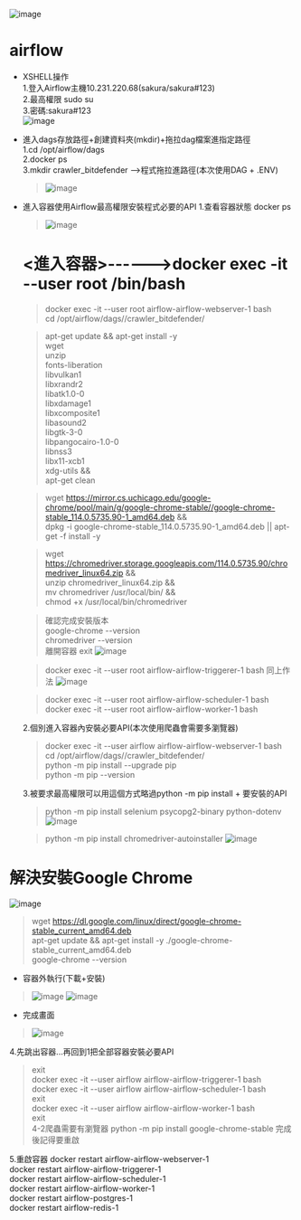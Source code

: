 ![image](https://github.com/user-attachments/assets/b8398f63-9128-497c-b880-28c03cb5f6c7)

# airflow
- XSHELL操作<br>
  1.登入Airflow主機10.231.220.68(sakura/sakura#123)<br>
  2.最高權限 sudo su<br>
  3.密碼:sakura#123<br>
![image](https://github.com/user-attachments/assets/f6b509a7-6603-4c63-9650-1bb43c22e43d)

- 進入dags存放路徑+創建資料夾(mkdir)+拖拉dag檔案進指定路徑<br>
  1.cd /opt/airflow/dags<br>
  2.docker ps<br>
  3.mkdir crawler_bitdefender -->程式拖拉進路徑(本次使用DAG + .ENV)<br>
  > ![image](https://github.com/user-attachments/assets/bce913fb-b259-41ee-99bd-0c687d74f3cd)
  
- 進入容器使用Airflow最高權限安裝程式必要的API
  1.查看容器狀態 docker ps<br>
  > ![image](https://github.com/user-attachments/assets/db9cc888-0655-4629-a658-0d65dc7722ec)<br>
  
  # <進入容器>------>docker exec -it --user root <container-id> /bin/bash
  > docker exec -it --user root airflow-airflow-webserver-1 bash<br>
  > cd /opt/airflow/dags//crawler_bitdefender/<br>
  
  > apt-get update && apt-get install -y \
    wget \
    unzip \
    fonts-liberation \
    libvulkan1 \
    libxrandr2 \
    libatk1.0-0 \
    libxdamage1 \
    libxcomposite1 \
    libasound2 \
    libgtk-3-0 \
    libpangocairo-1.0-0 \
    libnss3 \
    libx11-xcb1 \
    xdg-utils && \
    apt-get clean
  
  > wget https://mirror.cs.uchicago.edu/google-chrome/pool/main/g/google-chrome-stable//google-chrome-stable_114.0.5735.90-1_amd64.deb && \
    dpkg -i google-chrome-stable_114.0.5735.90-1_amd64.deb || apt-get -f install -y
  
  > wget https://chromedriver.storage.googleapis.com/114.0.5735.90/chromedriver_linux64.zip && \
    unzip chromedriver_linux64.zip && \
    mv chromedriver /usr/local/bin/ && \
    chmod +x /usr/local/bin/chromedriver 

  > 確認完成安裝版本<br>
  > google-chrome --version<br>
  > chromedriver --version<br>
  > 離開容器 exit
  ![image](https://github.com/user-attachments/assets/fc7b34d6-111a-41ce-a2f4-c9175aa6fe33)
  
  > docker exec -it --user root airflow-airflow-triggerer-1 bash
  > 同上作法
  > ![image](https://github.com/user-attachments/assets/9c1e4d09-88b7-4cdc-b640-c178bd4438d6)

  > docker exec -it --user root airflow-airflow-scheduler-1 bash
  > docker exec -it --user root airflow-airflow-worker-1 bash

  2.個別進入容器內安裝必要API(本次使用爬蟲會需要多瀏覽器)
  > docker exec -it --user airflow airflow-airflow-webserver-1 bash<br>
  > cd /opt/airflow/dags//crawler_bitdefender/<br>
  > python -m pip install --upgrade pip<br>
  > python -m pip --version<br>
  
  3.被要求最高權限可以用這個方式略過python -m pip install + 要安裝的API
  > python -m pip install selenium psycopg2-binary python-dotenv<br>
  > ![image](https://github.com/user-attachments/assets/0dd1b676-d2bf-4132-81f5-24b93134f139)
  
  > python -m pip install chromedriver-autoinstaller
  > ![image](https://github.com/user-attachments/assets/683ad141-5c71-4545-829a-27f97b5990c0)
  
# 解決安裝Google Chrome
  ![image](https://github.com/user-attachments/assets/f039da53-bca6-4323-8bbe-e6434d643ea4)
> wget https://dl.google.com/linux/direct/google-chrome-stable_current_amd64.deb<br>
> apt-get update && apt-get install -y ./google-chrome-stable_current_amd64.deb<br>
> google-chrome --version<br>
  - 容器外執行(下載+安裝)
  > ![image](https://github.com/user-attachments/assets/b91b400c-371d-4335-a38f-453b3eb4b8bb)
  > ![image](https://github.com/user-attachments/assets/ec3b1281-3a57-462b-be9d-e2e6f85ee515)
  - 完成畫面
  > ![image](https://github.com/user-attachments/assets/5ad336ef-21a4-4442-89c1-7b3eb6a01b1b)

  4.先跳出容器...再回到1把全部容器安裝必要API
  > exit<br>
  > docker exec -it --user airflow airflow-airflow-triggerer-1 bash<br>
  > docker exec -it --user airflow airflow-airflow-scheduler-1 bash<br>
  > exit<br>
  > docker exec -it --user airflow airflow-airflow-worker-1 bash<br>
  > exit<br>
  4-2爬蟲需要有瀏覽器
  > python -m pip install google-chrome-stable
  > 完成後記得要重啟

  5.重啟容器
  docker restart airflow-airflow-webserver-1<br>
  docker restart airflow-airflow-triggerer-1<br>
  docker restart airflow-airflow-scheduler-1<br>
  docker restart airflow-airflow-worker-1<br>
  docker restart airflow-postgres-1<br>
  docker restart airflow-redis-1<br>

  

